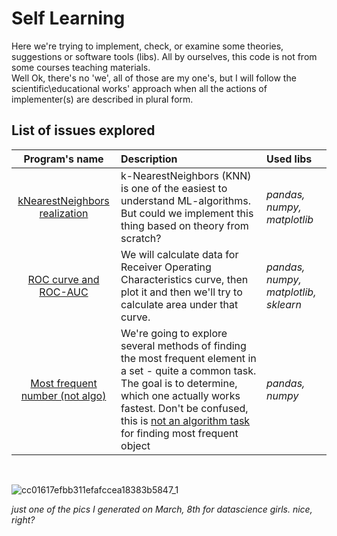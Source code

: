 # Self Learning
Here we're trying to implement, check, or examine some theories, suggestions or software tools (libs). All by ourselves, this code is not from some courses teaching materials.<br>
Well Ok, there's no 'we', all of those are my one's, but I will follow the scientific\educational works' approach when all the actions of implementer(s) are described in plural form.

## List of issues explored

| Program's name | Description | Used libs | 
| :--------: | :------------| :---------------------- |
| [kNearestNeighbors realization](knn_implementation)| k-NearestNeighbors (KNN) is one of the easiest to understand ML-algorithms. But could we implement this thing based on theory from scratch?| *pandas, numpy, matplotlib*|
| [ROC curve and ROC-AUC](roc_and_roc_auc) | We will calculate data for Receiver Operating Characteristics curve, then plot it and then we'll try to calculate area under that curve.| *pandas, numpy, matplotlib, sklearn*|
| [Most frequent number (not algo)](most_frequent_number_not_algo) | We're going to explore several methods of finding the most frequent element in a set - quite a common task. The goal is to determine, which one actually works fastest. Don't be confused, this is <u> not an algorithm task </u> for finding most frequent object| *pandas, numpy* |


<br>

![cc01617efbb311efafccea18383b5847_1](https://github.com/user-attachments/assets/64c3cc02-19f3-4ff4-81a0-0efa86e30212)

<i>just one of the pics I generated on March, 8th for datascience girls. nice, right?</i>



